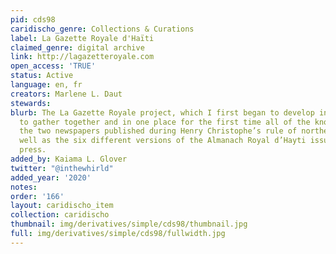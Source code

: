 ```yaml
---
pid: cds98
caridischo_genre: Collections & Curations
label: La Gazette Royale d'Haïti
claimed_genre: digital archive
link: http://lagazetteroyale.com
open_access: 'TRUE'
status: Active
language: en, fr
creators: Marlene L. Daut
stewards: 
blurb: The La Gazette Royale project, which I first began to develop in 2014, is designed
  to gather together and in one place for the first time all of the known issues of
  the two newspapers published during Henry Christophe’s rule of northern Haiti, as
  well as the six different versions of the Almanach Royal d’Hayti issued by the royal
  press.
added_by: Kaiama L. Glover
twitter: "@inthewhirld"
added_year: '2020'
notes: 
order: '166'
layout: caridischo_item
collection: caridischo
thumbnail: img/derivatives/simple/cds98/thumbnail.jpg
full: img/derivatives/simple/cds98/fullwidth.jpg
---
```

